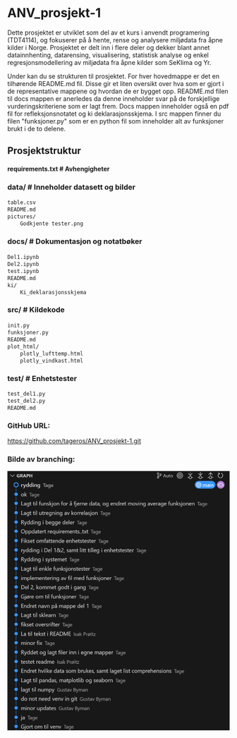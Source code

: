 # ANV_prosjekt-1


Dette prosjektet er utviklet som del av et kurs i anvendt programering (TDT4114), og fokuserer på å hente, rense og analysere miljødata fra åpne kilder i Norge. Prosjektet er delt inn i flere deler og dekker blant annet datainnhenting, datarensing, visualisering, statistisk analyse og enkel regresjonsmodellering av miljødata fra åpne kilder som SeKlima og Yr.

Under kan du se strukturen til prosjektet. For hver hovedmappe er det en tilhørende README.md fil. Disse gir et liten oversikt over hva som er gjort i de representative mappene og hvordan de er bygget opp. README.md filen til docs mappen er anerledes da denne inneholder svar på de forskjellige vurderingskriteriene som er lagt frem. Docs mappen inneholder også en pdf fil for refleksjonsnotatet og ki deklarasjonsskjema. I src mappen finner du filen "funksjoner.py" som er en python fil som inneholder alt av funksjoner brukt i de to delene.

##  Prosjektstruktur

#### requirements.txt # Avhengigheter

### data/ # Inneholder datasett og bilder
    table.csv
    README.md
    pictures/
        Godkjente tester.png

### docs/ # Dokumentasjon og notatbøker
    Del1.ipynb
    Del2.ipynb
    test.ipynb
    README.md
    ki/
        Ki_deklarasjonsskjema
### src/ # Kildekode
    init.py
    funksjoner.py
    README.md
    plot_html/
        plotly_lufttemp.html
        plotly_vindkast.html
### test/ # Enhetstester
    test_del1.py
    test_del2.py
    README.md

### GitHub URL:
https://github.com/tageros/ANV_prosjekt-1.git

### Bilde av branching:

![plot](/data/pictures/Branching.png)


